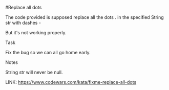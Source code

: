 #Replace all dots

The code provided is supposed replace all the dots . in the specified String str with dashes -

But it's not working properly.

Task

Fix the bug so we can all go home early.

Notes

String str will never be null.

LINK: https://www.codewars.com/kata/fixme-replace-all-dots
